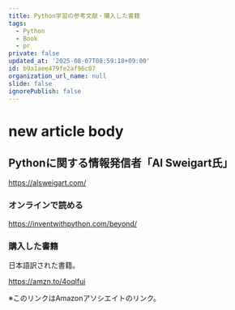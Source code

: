 ```yaml
---
title: Python学習の参考文献・購入した書籍
tags:
  - Python
  - Book
  - pr
private: false
updated_at: '2025-08-07T08:59:18+09:00'
id: b9a1aee479fe2af96c07
organization_url_name: null
slide: false
ignorePublish: false
---
```

# new article body


## Pythonに関する情報発信者「Al Sweigart氏」

https://alsweigart.com/

### オンラインで読める

https://inventwithpython.com/beyond/

### 購入した書籍

日本語訳された書籍。

https://amzn.to/4oqlfui

※このリンクはAmazonアソシエイトのリンク。
